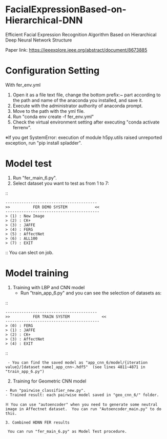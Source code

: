 # FacialExpressionBased-on-Hierarchical-DNN
Efficient Facial Expression Recognition Algorithm Based on Hierarchical Deep Neural Network Structure

Paper link: https://ieeexplore.ieee.org/abstract/document/8673885

# Configuration Setting
With fer_env.yml
  1. Open it as a file text file, change the bottom prefix:~ part according to the path and name of the anaconda you installed, and save it.
  2. Execute with the administrator authority of anaconda prompt.
  3. Move to the path with the yml file.
  4. Run "conda env create -f fer_env.yml"
  5. Check the virtual environment setting after executing "conda activate ferrenv".

※If you get SystemError: execution of module h5py.utils raised unreported exception, run "pip install spladder".

# Model test
  1. Run "fer_main_6.py".
  2. Select dataset you want to test as from 1 to 7: 
  
  ::
  
    ----------------------------------------
    >>          FER DEMO SYSTEM            <<
    ----------------------------------------- 
    > (1) : New Image
    > (2) : CK+
    > (3) : JAFFE
    > (4) : FERG
    > (5) : AffectNet
    > (6) : ALL100
    > (7) : EXIT
    
  ::
  You can slect on job.
  
# Model training
   1. Training with LBP and CNN model
      - Run "train_app_6.py" and you can see the selection of datasets as:

  ::
  
    ----------------------------------------
    >>          FER TRAIN SYSTEM              <<
    ----------------------------------------- 
    > (0) : FERG
    > (1) : JAFFE
    > (2) : CK+
    > (3) : AffectNet
    > (4) : EXIT
       
  ::
  
     - You can find the saved model as "app_cnn_6/model/{iteration value}/[dataset name]_app_cnn~.hdf5"  (see lines 4811~4871 in "train_app_6.py")
   
   2. Training for Geometric CNN model

    - Run "pairwise_classifier_new.py".
    - Trained result: each pairwise model saved in "geo_cnn_6/" folder.
    
    ※ You can use "autoencoder" when you need to generate some neutral image in Affectnet dataset.  You can run "Autoencoder_main.py" to do this.
    
    3. Combined HDNN FER results
    
     You can run "fer_main_6.py" as Model Test procedure.
